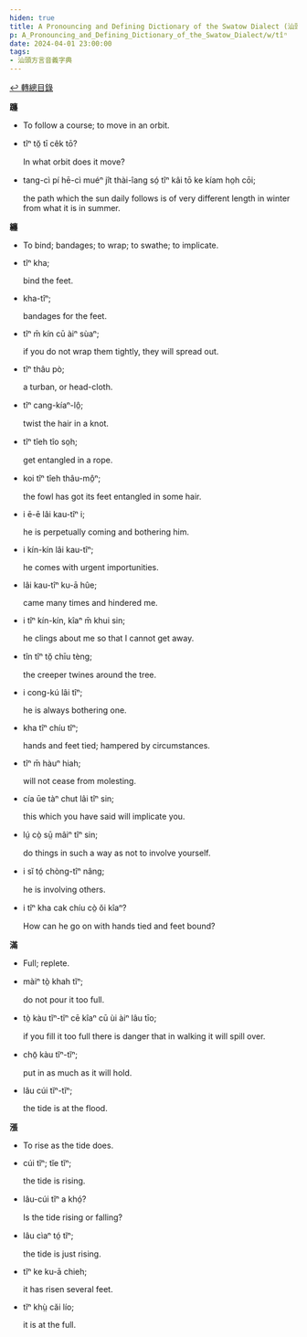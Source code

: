 ```yaml
---
hiden: true
title: A Pronouncing and Defining Dictionary of the Swatow Dialect (汕頭方言音義字典) / tîⁿ
p: A_Pronouncing_and_Defining_Dictionary_of_the_Swatow_Dialect/w/tîⁿ
date: 2024-04-01 23:00:00
tags: 
- 汕頭方言音義字典
---
```


[↩️ 轉總目錄](/A_Pronouncing_and_Defining_Dictionary_of_the_Swatow_Dialect)


**躔**
- To follow a course; to move in an orbit.

- tîⁿ tŏ̤ tī cêk tō?

  In what orbit does it move?

- tang-cì pí hē-cì muéⁿ jît thài-îang só̤ tîⁿ kâi tō ke kíam ho̤h cōi;

  the path which the sun daily follows is of very different length in winter from what it is in summer.

**纏**
- To bind; bandages; to wrap; to swathe; to implicate.

- tîⁿ kha;

  bind the feet.

- kha-tîⁿ;

  bandages for the feet.

- tîⁿ m̄ kín cū àiⁿ sùaⁿ;

  if you do not wrap them tightly, they will spread out.

- tîⁿ thâu pò;

  a turban, or head-cloth.

- tîⁿ cang-kíaⁿ-lô̤;

  twist the hair in a knot.

- tîⁿ tîeh tîo so̤h;

  get entangled in a rope.

- koi tîⁿ tîeh thâu-mô̤ⁿ;

  the fowl has got its feet entangled in some hair.

- i ē-ē lâi kau-tîⁿ i;

  he is perpetually coming and bothering him.

- i kín-kín lâi kau-tîⁿ;

  he comes with urgent importunities.

- lâi kau-tîⁿ ku-ā hûe;

  came many times and hindered me.

- i tîⁿ kín-kín, kîaⁿ m̄ khui sin;

  he clings about me so that I cannot get away.

- tîn tîⁿ tŏ̤ chīu tèng;

  the creeper twines around the tree.

- i cong-kú lâi tîⁿ;

  he is always bothering one.

- kha tîⁿ chíu tîⁿ;

  hands and feet tied; hampered by circumstances.

- tîⁿ m̄ hàuⁿ hiah;

  will not cease from molesting.

- cía ūe tàⁿ chut lâi tîⁿ sin;

  this which you have said will implicate you.

- lṳ́ cò̤ sṳ̄ mâiⁿ tîⁿ sin;

  do things in such a way as not to involve yourself.

- i sĭ tó̤ chòng-tîⁿ nâng;

  he is involving others.

- i tîⁿ kha cak chíu cò̤ ŏi kîaⁿ?

  How can he go on with hands tied and feet bound?

**滿**
- Full; replete.

- màiⁿ tò̤ khah tĭⁿ;

  do not pour it too full.

- tò̤ kàu tĭⁿ-tĭⁿ cē kîaⁿ cū ùi àiⁿ lâu tīo;

  if you fill it too full there is danger that in walking it will spill over.

- chō̤ kàu tĭⁿ-tĭⁿ;

  put in as much as it will hold.

- lâu cúi tĭⁿ-tĭⁿ;

  the tide is at the flood.

**漲**
- To rise as the tide does.

- cúi tĭⁿ; tĭe tĭⁿ;

  the tide is rising.

- lâu-cúi tĭⁿ a khó̤?

  Is the tide rising or falling?

- lâu cìaⁿ tó̤ tĭⁿ;

  the tide is just rising.

- tĭⁿ ke ku-ā chieh;

  it has risen several feet.

- tĭⁿ khṳ̀ căi lío;

  it is at the full.